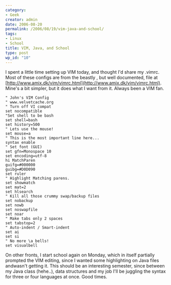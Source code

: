 ```yaml
---
category:
- Geek
creator: admin
date: 2006-08-20
permalink: /2006/08/19/vim-java-and-school/
tags:
- Linux
- School
title: VIM, Java, and School
type: post
wp_id: "10"
---
```

I spent a little time setting up VIM today, and thought I'd share my .vimrc.  Most of these configs are from the beastly , but well documented, file at [http://www.amix.dk/vim/vimrc.html](http://www.amix.dk/vim/vimrc.html). Mine's a bit simpler, but it does what I want from it.  Always been a VIM fan.

```
" John's VIM Config
" www.velvetcache.org
" Turn off VI compat
set nocompatible
"Set shell to be bash
set shell=bash
set history=500
" Lets use the mouse!
set mouse=a
" This is the most important line here...
syntax enable
" Set font (GUI)
set gfn=Monospace 10
set encoding=utf-8
hi MatchParen
guifg=#000000
guibg=#D0D090
set ruler
" Highlight Matching parens.
set showmatch
set mat=2
set hlsearch
" Kill all those crummy swap/backup files
set nobackup
set nowb
set noswapfile
set noar
" Make tabs only 2 spaces
set tabstop=2
" Auto-indent / Smart-indent
set ai
set si
" No more \a bells!
set visualbell
```

On other fronts, I start school again on Monday, which in itself partially prompted the VIM editing, since I wanted some highlighting on Java files andwasn't getting it.  This should be an interesting semester, since between my Java class (hehe..), data structures and my job I'll be juggling the syntax for three or four languages at once.  Good times.
